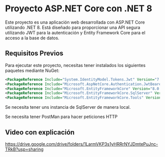 # Proyecto ASP.NET Core con .NET 8

Este proyecto es una aplicación web desarrollada con ASP.NET Core utilizando .NET 8. Está diseñado para proporcionar una API segura utilizando JWT para la autenticación y Entity Framework Core para el acceso a la base de datos.

## Requisitos Previos

Para ejecutar este proyecto, necesitas tener instalados los siguientes paquetes mediante NuGet:

```xml
<PackageReference Include="System.IdentityModel.Tokens.Jwt" Version="7.6.0" />
<PackageReference Include="Microsoft.AspNetCore.Authentication.JwtBearer" Version="8.0.6" />
<PackageReference Include="Microsoft.EntityFrameworkCore" Version="8.0.6" />
<PackageReference Include="Microsoft.EntityFrameworkCore.SqlServer" Version="8.0.6" />
<PackageReference Include="Microsoft.EntityFrameworkCore.Tools" Version="8.0.6" />
```
Se necesita tener uns instancia de SqlServer de manera local.

Se necesita tener PostMan para hacer peticiones HTTP

## Video con explicación 

https://drive.google.com/drive/folders/1LarmVKP3s1yHRRrNYJDmtePuJnc-TRkB?usp=sharing
